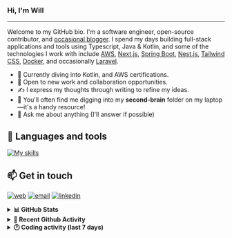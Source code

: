 ### Hi, I'm Will

---

Welcome to my GitHub bio. I'm a software engineer, open-source contributor, and [occasional blogger][blog]. I spend my days building full-stack applications and tools using Typescript, Java & Kotlin, and some of the technologies I work with include [AWS](https://aws.amazon.com/fr/), [Next.js](https://nextjs.org/), [Spring Boot](https://spring.io/projects/spring-boot), [Nest.js](https://nestjs.com/), [Tailwind CSS](https://github.com/tailwindlabs/tailwindcss), [Docker](https://www.docker.com/), and occasionally [Laravel](https://laravel.com/).

- 🔭 Currently diving into Kotlin, and AWS certifications.
- 👯 Open to new work and collaboration opportunities.
- ✍️ I express my thoughts through writing to refine my ideas.
- 🧠 You'll often find me digging into my **second-brain** folder on my laptop—it's a handy resource!
- 💬 Ask me about anything (I'll answer if possible)

## 🎨 Languages and tools

[![My skills](https://skillicons.dev/icons?i=typescript,js,nodejs,nest,java,kotlin,spring,python,fastapi,django,aws,docker,vscode,idea,tailwind&perline=15)](https://wilfriedago.dev/about#skills)

## 📫 Get in touch
[![web](https://img.shields.io/badge/WEBSITE-12100E?logo=google-earth&color=282A36)][website]
[![email](https://img.shields.io/badge/MAIL-12100E?logo=mailgun&color=282A36)][mail]
[![linkedin](https://img.shields.io/badge/LINKEDIN-12100E?logo=linkedin&color=282A36)][linkedin]


<details>
  <summary><b>📊 GitHub Stats</b></summary>
	<br/>
	<p align="left">
		<img width="49.5%" src="https://github-readme-stats.vercel.app/api?username=wilfriedago&show_icons=true&count_private=true&title_color=10b981&icon_color=10b981&theme=react&hide_border=true" />
		<img width="49.5%" src="https://streak-stats.demolab.com/?user=wilfriedago&hide_border=true&theme=react&ring=10b981&fire=fff&currStreakNum=fff&sideLabels=10b981&currStreakLabel=10b981&sideNums=fff" />
	</p>
</details>

<details>
  <summary><b>📅 Recent Github Activity</b></summary>
	<br>

<!--RECENT_ACTIVITY:last_update-->
Last Updated: Sunday, October 19th, 2025, 4:19:32 AM
<!--RECENT_ACTIVITY:last_update_end-->

<!--RECENT_ACTIVITY:start-->
1. 🔱 Forked [wilfriedago/rijksmuseum](https://github.com/wilfriedago/rijksmuseum) from [wilfriedago/rijksmuseum](https://github.com/wilfriedago/rijksmuseum)<br>
2. ⭐ Starred [fethij/Rijksmuseum](https://github.com/fethij/Rijksmuseum)<br>
3. ⭐ Starred [openMF/kmp-project-template](https://github.com/openMF/kmp-project-template)<br>
4. ⭐ Starred [skydoves/Pokedex](https://github.com/skydoves/Pokedex)<br>
5. 🔱 Forked [wilfriedago/confetti](https://github.com/wilfriedago/confetti) from [wilfriedago/confetti](https://github.com/wilfriedago/confetti)<br>
<!--RECENT_ACTIVITY:end-->
</details>

<details>
  <summary><b>🕐 Coding activity (last 7 days)</b></summary>
	<br>

<!--START_SECTION:waka-->

```python
Total Time: 15 hrs 8 mins

HTML             2 hrs 41 mins   ████▒░░░░░░░░░░░░░░░░░░░░   17.53 %
SCSS             1 hr 47 mins    ███░░░░░░░░░░░░░░░░░░░░░░   11.66 %
TypeScript       1 hr 43 mins    ██▓░░░░░░░░░░░░░░░░░░░░░░   11.27 %
Python           1 hr 35 mins    ██▓░░░░░░░░░░░░░░░░░░░░░░   10.37 %
JavaScript       1 hr 33 mins    ██▓░░░░░░░░░░░░░░░░░░░░░░   10.20 %
CSV              37 mins         █░░░░░░░░░░░░░░░░░░░░░░░░   04.03 %
CSS              34 mins         █░░░░░░░░░░░░░░░░░░░░░░░░   03.74 %
Other            12 mins         ▒░░░░░░░░░░░░░░░░░░░░░░░░   01.31 %
```

<!--END_SECTION:waka-->
</details>

[website]: https://wilfriedago.me
[linkedin]: https://linkedin.com/in/wilfriedago
[blog]: https://wilfriedago.me/blog
[mail]: mailto:hello@wilfriedago.me
